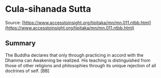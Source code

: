 # Cula-sihanada Sutta



Source: [https://www.accesstoinsight.org/tipitaka/mn/mn.011.ntbb.html](https://www.accesstoinsight.org/tipitaka/mn/mn.011.ntbb.html)



## Summary

The Buddha declares that only through practicing in accord with the Dhamma can Awakening be realized. His teaching is distinguished from those of other religions and philosophies through its unique rejection of all doctrines of self. [BB]